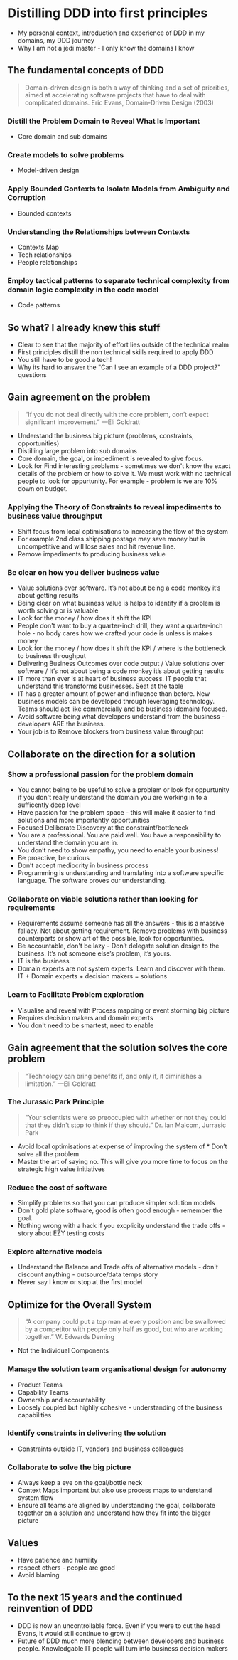 # Distilling DDD into first principles

* My personal context, introduction and experience of DDD in my domains, my DDD journey
* Why I am not a jedi master - I only know the domains I know

## The fundamental concepts of DDD

> Domain-driven design is both a way of thinking and a set of priorities, aimed at accelerating software projects that have to deal with complicated domains. Eric Evans, Domain-Driven Design (2003)

### Distill the Problem Domain to Reveal What Is Important

 * Core domain and sub domains

### Create models to solve problems

 * Model-driven design

### Apply Bounded Contexts to Isolate Models from Ambiguity and Corruption

 * Bounded contexts 

### Understanding the Relationships between Contexts

 * Contexts Map
 * Tech relationships
 * People relationships

### Employ tactical patterns to separate technical complexity from domain logic complexity in the code model

 * Code patterns

## So what? I already knew this stuff

 * Clear to see that the majority of effort lies outside of the technical realm
 * First principles distill the non technical skills required to apply DDD
 * You still have to be good a tech!
 * Why its hard to answer the "Can I see an example of a DDD project?" questions 

## Gain agreement on the problem

 > “If you do not deal directly with the core problem, don’t expect significant improvement.” —Eli Goldratt

 * Understand the business big picture (problems, constraints, opportunities)
 * Distilling large problem into sub domains 
 * Core domain, the goal, or impediment is revealed to give focus.    
 * Look for Find interesting problems - sometimes we don't know the exact details of the problem or how to solve it. We must work with no technical people to look for oppurtunity. For example - problem is we are 10% down on budget.
 
 ### Applying the Theory of Constraints to reveal impediments to business value throughput

 * Shift focus from local optimisations to increasing the flow of the system
 * For example 2nd class shipping postage may save money but is uncompetitive and will lose sales and hit revenue line.
 * Remove impediments to producing business value

### Be clear on how you deliver business value

 * Value solutions over software. It’s not about being a code monkey it’s about getting results
 * Being clear on what business value is helps to identify if a problem is worth solving or is valuable
 * Look for the money / how does it shift the KPI
 * People don't want to buy a quarter-inch drill, they want a quarter-inch hole - no body cares how we crafted your code is unless is makes money
 * Look for the money / how does it shift the KPI / where is the bottleneck to business throughput
 * Delivering Business Outcomes over code output / Value solutions over software /  It’s not about being a code monkey it’s about getting results
 * IT more than ever is at heart of business success. IT people that understand this transforms businesses. Seat at the table
 * IT has a greater amount of power and influence than before. New business models can be developed through leveraging technology. Teams should act like commercially and be business (domain) focused.
 * Avoid software being what developers understand from the business - developers ARE the business.
 * Your job is to Remove blockers from business value throughput

## Collaborate on the direction for a solution

### Show a professional passion for the problem domain

 * You cannot being to be useful to solve a problem or look for oppurtunity if you don't really understand the domain you are working in to a sufficently deep level
 * Have passion for the problem space - this will make it easier to find solutions and more importantly opportunities
 * Focused Deliberate Discovery at the constraint/bottleneck
 * You are a professional. You are paid well. You have a responsibility to understand the domain you are in.
 * You don’t need to show empathy, you need to enable your business!
 * Be proactive, be curious
 * Don’t accept mediocrity in business process
 * Programming is understanding and translating into a software specific language. The software proves our understanding.

### Collaborate on viable solutions rather than looking for requirements 

 * Requirements assume someone has all the answers - this is a massive fallacy. Not about getting requirement. Remove problems with business counterparts or show art of the possible, look for opportunities.
 * Be accountable, don't be lazy - Don’t delegate solution design to the business. It’s not someone else’s problem, it’s yours.
 * IT is the business
 * Domain experts are not system experts. Learn and discover with them. IT + Domain experts + decision makers = solutions

### Learn to Facilitate Problem exploration

 * Visualise and reveal with Process mapping or event storming big picture
 * Requires decision makers and domain experts
 * You don't need to be smartest, need to enable

## Gain agreement that the solution solves the core problem

 > “Technology can bring benefits if, and only if, it diminishes a limitation.” —Eli Goldratt


### The Jurassic Park Principle

 > "Your scientists were so preoccupied with whether or not they could that they didn't stop to think if they should.” Dr. Ian Malcom, Jurrasic Park

 * Avoid local optimisations at expense of improving the system
of * Don’t solve all the problem
 * Master the art of saying no. This will give you more time to focus on the strategic high value initiatives 

### Reduce the cost of software 

* Simplify problems so that you can produce simpler solution models
* Don't gold plate software, good is often good enough - remember the goal.
* Nothing wrong with a hack if you excplicity understand the trade offs - story about EZY testing costs

### Explore alternative models

* Understand the Balance and Trade offs of alternative models - don't discount anything - outsource/data temps story
* Never say I know or stop at the first model

## Optimize for the Overall System 

 > “A company could put a top man at every position and be swallowed by a competitor with people only half as good, but who are working together.” W. Edwards Deming

 * Not the Individual Components

### Manage the solution team organisational design for autonomy 

  * Product Teams
  * Capability Teams
  * Ownership and accountability
  * Loosely coupled but highliy cohesive -  understanding of the business capabilities
  
### Identify constraints in delivering the solution 

* Constraints outside  IT, vendors and business colleagues

### Collaborate to solve the big picture

* Always keep a eye on the goal/bottle neck
* Context Maps important but also use process maps to understand system flow
* Ensure all teams are aligned by understanding the goal,  collaborate together on a solution and understand how they fit into the bigger picture 

## Values

* Have patience and humility
* respect others - people are good
* Avoid blaming

## To the next 15 years and the continued reinvention of DDD

* DDD is now an uncontrollable force. Even if you were to cut the head Evans, it would still continue to grow :)
* Future of DDD much more blending between developers and business people. Knowledgable IT people will turn into business decision makers
